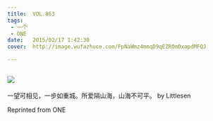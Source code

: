 ```yaml
---
title:	VOL.863
tags:
 - 一个
 - ONE
date:	2015/02/17 1:42:30
cover:	http://image.wufazhuce.com/FpNaWmz4mmqD9qEZROmOxapdMFQJ

---
```

![](http://image.wufazhuce.com/FpNaWmz4mmqD9qEZROmOxapdMFQJ)
---

一望可相见，一步如重城。所爱隔山海，山海不可平。 by Littlesen
 
Reprinted from ONE

